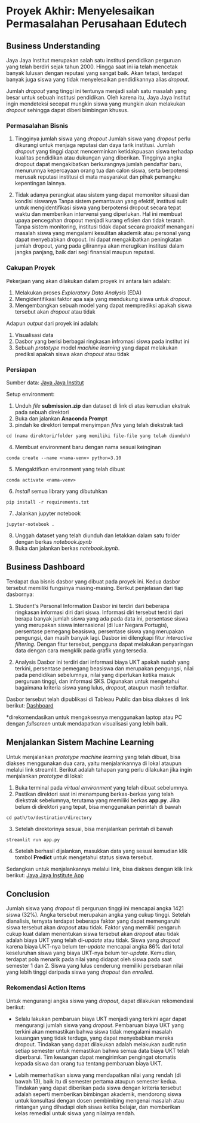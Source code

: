 # Proyek Akhir: Menyelesaikan Permasalahan Perusahaan Edutech

## Business Understanding
Jaya Jaya Institut merupakan salah satu institusi pendidikan perguruan yang telah berdiri sejak tahun 2000. Hingga saat ini ia telah mencetak banyak lulusan dengan reputasi yang sangat baik. Akan tetapi, terdapat banyak juga siswa yang tidak menyelesaikan pendidikannya alias _dropout_.

Jumlah _dropout_ yang tinggi ini tentunya menjadi salah satu masalah yang besar untuk sebuah institusi pendidikan. Oleh karena itu, Jaya Jaya Institut ingin mendeteksi secepat mungkin siswa yang mungkin akan melakukan _dropout_ sehingga dapat diberi bimbingan khusus.

### Permasalahan Bisnis
1. Tingginya jumlah siswa yang _dropout_
   Jumlah siswa yang _dropout_ perlu dikurangi untuk menjaga reputasi dan daya tarik institusi. Jumlah _dropout_ yang tinggi dapat mencerminkan ketidakpuasan siswa terhadap kualitas pendidikan atau dukungan yang diberikan. Tingginya angka dropout dapat mengakibatkan berkurangnya jumlah pendaftar baru, menurunnya kepercayaan orang tua dan calon siswa, serta berpotensi merusak reputasi institusi di mata masyarakat dan pihak pemangku kepentingan lainnya.

2. Tidak adanya perangkat atau sistem yang dapat memonitor situasi dan kondisi siswanya
   Tanpa sistem pemantauan yang efektif, institusi sulit untuk mengidentifikasi siswa yang berpotensi dropout secara tepat waktu dan memberikan intervensi yang diperlukan. Hal ini membuat upaya pencegahan dropout menjadi kurang efisien dan tidak terarah. Tanpa sistem monitoring, institusi tidak dapat secara proaktif menangani masalah siswa yang mengalami kesulitan akademik atau personal yang dapat menyebabkan dropout. Ini dapat mengakibatkan peningkatan jumlah dropout, yang pada gilirannya akan merugikan institusi dalam jangka panjang, baik dari segi finansial maupun reputasi.

### Cakupan Proyek
Pekerjaan yang akan dilakukan dalam proyek ini antara lain adalah:

1. Melakukan proses _Exploratory Data Analysis_ (EDA)
2. Mengidentifikasi faktor apa saja yang mendukung siswa untuk _dropout_. 
3. Mengembangkan sebuah model yang dapat memprediksi apakah siswa tersebut akan _dropout_ atau tidak

Adapun _output_ dari proyek ini adalah:

1. Visualisasi data
2. Dasbor yang berisi berbagai ringkasan infromasi siswa pada institut ini
3. Sebuah _prototype_ model _machine learning_ yang dapat melakukan prediksi apakah siswa akan _dropout_ atau tidak

### Persiapan

Sumber data: [Jaya Jaya Institut](https://github.com/dicodingacademy/dicoding_dataset/blob/main/students_performance/data.csv)

Setup environment:

1. Unduh _file_ **submission.zip** dan dataset di link di atas kemudian ekstrak pada sebuah direktori
2. Buka dan jalankan **Anaconda Prompt**
3. pindah ke direktori tempat menyimpan _files_ yang telah diekstrak tadi
 
```
cd (nama direktori/folder yang memiliki file-file yang telah diunduh)
```
 
4. Membuat environment baru dengan nama sesuai keinginan
 
```
conda create --name <nama-venv> python=3.10
```
 
5. Mengaktifkan environment yang telah dibuat
 
```
conda activate <nama-venv>
```
 
6. _Install_ semua library yang dibutuhkan
 
```
pip install -r requirements.txt
```
 
7. Jalankan jupyter notebook
 
```
jupyter-notebook .
```
 
8. Unggah dataset yang  telah diunduh dan letakkan dalam satu folder dengan berkas _notebook.ipynb_
9. Buka dan jalankan berkas _notebook.ipynb_.


## Business Dashboard

Terdapat dua bisnis dasbor yang dibuat pada proyek ini. Kedua dasbor tersebut memiliki fungsinya masing-masing. Berikut penjelasan dari tiap dasbornya:

1. Student's Personal Information
   Dasbor ini terdiri dari beberapa ringkasan informasi diri dari siswa. Informasi diri tersebut terdiri dari berapa banyak jumlah siswa yang ada pada data ini, persentase siswa yang merupakan siswa internasional (di luar Negara Portugis), persentase pemegang beasiswa, persentase siswa yang merupakan pengungsi, dan masih banyak lagi. Dasbor ini dilengkapi fitur _interactive filtering_. Dengan fitur tersebut, pengguna dapat melakukan penyaringan data dengan cara mengklik pada grafik yang tersedia.

2. Analysis
   Dasbor ini terdiri dari informasi biaya UKT apakah sudah yang terkini, persentase pemegang beasiswa dan merupakan pengungsi, nilai pada pendidikan sebelumnya, nilai yang diperlukan ketika masuk perguruan tinggi, dan informasi SKS. Digunakan untuk mengetahui bagaimana kriteria siswa yang lulus, _dropout_, ataupun masih terdaftar.

Dasbor tersebut telah dipublikasi di Tableau Public dan bisa diakses di link berikut: [Dashboard](https://public.tableau.com/views/DashboardProyekAkhirBPDS/StudentsPersonalInformationSummary?:language=en-US&publish=yes&:sid=&:display_count=n&:origin=viz_share_link) 

*direkomendasikan untuk mengaksesnya menggunakan laptop atau PC dengan _fullscreen_ untuk mendapatkan visualisasi yang lebih baik.

## Menjalankan Sistem Machine Learning

Untuk menjalankan _prototype machine learning_ yang telah dibuat, bisa diakses menggunakan dua cara, yaitu menjalankannya di lokal ataupun melalui link streamlit. Berikut adalah tahapan yang perlu dilakukan jika ingin menjalankan _prototype_ di lokal:

1. Buka terminal pada _virtual environment_ yang telah dibuat sebelumnya.
2. Pastikan direktori saat ini menampung berkas-berkas yang telah diekstrak sebelumnya, terutama yang memiliki berkas **app.py**. Jika belum di direktori yang tepat, bisa menggunakan perintah di bawah

```
cd path/to/destination/directory
```

3. Setelah direktorinya sesuai, bisa menjalankan perintah di bawah

```
streamlit run app.py
```

4. Setelah berhasil dijalankan, masukkan data yang sesuai kemudian klik tombol **Predict** untuk mengetahui status siswa tersebut.

Sedangkan untuk menjalankannya melalui link, bisa diakses dengan klik link berikut: [Jaya Jaya Institute App](https://proyek-akhir-bpds-dicoding-normanfebrio.streamlit.app/)

## Conclusion

Jumlah siswa yang _dropout_ di perguruan tinggi ini mencapai angka 1421 siswa (32%). Angka tersebut merupakan angka yang cukup tinggi. Setelah dianalisis, ternyata terdapat beberapa faktor yang dapat memengaruhi siswa tersebut akan _dropout_ atau tidak. Faktor yang memiliki pengaruh cukup kuat dalam menentukan siswa tersebut akan _dropout_ atau tidak adalah biaya UKT yang telah di-_update_ atau tidak. Siswa yang _dropout_ karena biaya UKT-nya belum ter-_update_ mencapai angka 86% dari total keseluruhan siswa yang biaya UKT-nya belum ter-_update_. Kemudian, terdapat pola menarik pada nilai yang didapat oleh siswa pada saat semester 1 dan 2. Siswa yang lulus cenderung memiliki persebaran nilai yang lebih tinggi daripada siswa yang _dropout_ dan _enrolled_. 

### Rekomendasi Action Items

Untuk mengurangi angka siswa yang _dropout_, dapat dilakukan rekomendasi berikut:

- Selalu lakukan pembaruan biaya UKT menjadi yang terkini agar dapat mengurangi jumlah siswa yang _dropout_. Pembaruan biaya UKT yang terkini akan memastikan bahwa siswa tidak mengalami masalah keuangan yang tidak terduga, yang dapat menyebabkan mereka dropout. Tindakan yang dapat dilakukan adalah melakukan audit rutin setiap semester untuk memastikan bahwa semua data biaya UKT telah diperbarui. Tim keuangan dapat mengirimkan pengingat otomatis kepada siswa dan orang tua tentang pembaruan biaya UKT.

- Lebih memerhatikan siswa yang mendapatkan nilai yang rendah (di bawah 13), baik itu di semester pertama ataupun semester kedua. Tindakan yang dapat diberikan pada siswa dengan kriteria tersebut adalah seperti memberikan bimbingan akademik, mendorong siswa untuk konsultasi dengan dosen pembimbing mengenai masalah atau rintangan yang dihadapi oleh siswa ketika belajar, dan memberikan kelas remedial untuk siswa yang nilainya rendah.
